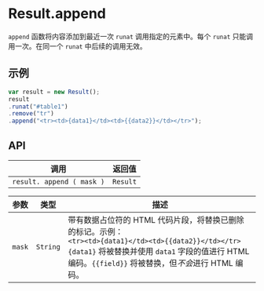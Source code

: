 # Result.append

`append` 函数将内容添加到最近一次 `runat` 调用指定的元素中。每个 `runat` 只能调用一次。在同一个 `runat` 中后续的调用无效。

## 示例

```javascript
var result = new Result();
result
.runat("#table1")
.remove("tr")
.append("<tr><td>{data1}</td><td>{{data2}}</td></tr>");
```

## API

| 调用 | 返回值 |
|---|---|
| `result. append ( mask )` | `Result` |

| 参数 | 类型 | 描述 |
|---|---|---|
| `mask` | `String` | 带有数据占位符的 HTML 代码片段，将替换已删除的标记。示例：<br> ```<tr><td>{data1}</td><td>{{data2}}</td></tr>```<br> `{data1}` 将被替换并使用 `data1` 字段的值进行 HTML 编码。`{{field}}` 将被替换，但*不会*进行 HTML 编码。 |

